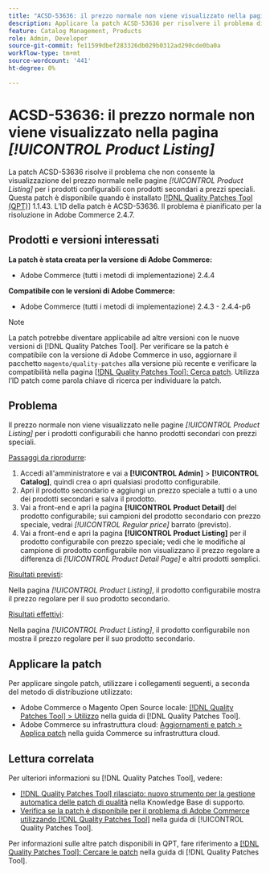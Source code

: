```yaml
---
title: "ACSD-53636: il prezzo normale non viene visualizzato nella pagina [!UICONTROL Product Listing]"
description: Applicare la patch ACSD-53636 per risolvere il problema di Adobe Commerce, in cui il prezzo normale non viene visualizzato nelle pagine *[!UICONTROL Product Listing]* per i prodotti configurabili con prodotti secondari a prezzi speciali.
feature: Catalog Management, Products
role: Admin, Developer
source-git-commit: fe11599dbef283326db029b0312ad290cde0ba0a
workflow-type: tm+mt
source-wordcount: '441'
ht-degree: 0%

---
```


# ACSD-53636: il prezzo normale non viene visualizzato nella pagina *[!UICONTROL Product Listing]*

La patch ACSD-53636 risolve il problema che non consente la visualizzazione del prezzo normale nelle pagine *[!UICONTROL Product Listing]* per i prodotti configurabili con prodotti secondari a prezzi speciali. Questa patch è disponibile quando è installato [[!DNL Quality Patches Tool (QPT)]](https://experienceleague.adobe.com/it/docs/commerce-knowledge-base/kb/announcements/commerce-announcements/magento-quality-patches-released-new-tool-to-self-serve-quality-patches) 1.1.43. L’ID della patch è ACSD-53636. Il problema è pianificato per la risoluzione in Adobe Commerce 2.4.7.

## Prodotti e versioni interessati

**La patch è stata creata per la versione di Adobe Commerce:**

* Adobe Commerce (tutti i metodi di implementazione) 2.4.4

**Compatibile con le versioni di Adobe Commerce:**

* Adobe Commerce (tutti i metodi di implementazione) 2.4.3 - 2.4.4-p6

>[!NOTE]
>
>La patch potrebbe diventare applicabile ad altre versioni con le nuove versioni di [!DNL Quality Patches Tool]. Per verificare se la patch è compatibile con la versione di Adobe Commerce in uso, aggiornare il pacchetto `magento/quality-patches` alla versione più recente e verificare la compatibilità nella pagina [[!DNL Quality Patches Tool]: Cerca patch](https://experienceleague.adobe.com/tools/commerce-quality-patches/index.html?lang=it). Utilizza l’ID patch come parola chiave di ricerca per individuare la patch.

## Problema

Il prezzo normale non viene visualizzato nelle pagine *[!UICONTROL Product Listing]* per i prodotti configurabili che hanno prodotti secondari con prezzi speciali.

<u>Passaggi da riprodurre</u>:

1. Accedi all&#39;amministratore e vai a **[!UICONTROL Admin]** > **[!UICONTROL Catalog]**, quindi crea o apri qualsiasi prodotto configurabile.
2. Apri il prodotto secondario e aggiungi un prezzo speciale a tutti o a uno dei prodotti secondari e salva il prodotto.
3. Vai a front-end e apri la pagina **[!UICONTROL Product Detail]** del prodotto configurabile; sui campioni del prodotto secondario con prezzo speciale, vedrai *[!UICONTROL Regular price]* barrato (previsto).
4. Vai a front-end e apri la pagina **[!UICONTROL Product Listing]** per il prodotto configurabile con prezzo speciale; vedi che le modifiche al campione di prodotto configurabile non visualizzano il prezzo regolare a differenza di *[!UICONTROL Product Detail Page]* e altri prodotti semplici.

<u>Risultati previsti</u>:

Nella pagina *[!UICONTROL Product Listing]*, il prodotto configurabile mostra il prezzo regolare per il suo prodotto secondario.

<u>Risultati effettivi</u>:

Nella pagina *[!UICONTROL Product Listing]*, il prodotto configurabile non mostra il prezzo regolare per il suo prodotto secondario.

## Applicare la patch

Per applicare singole patch, utilizzare i collegamenti seguenti, a seconda del metodo di distribuzione utilizzato:

* Adobe Commerce o Magento Open Source locale: [[!DNL Quality Patches Tool] > Utilizzo](/help/tools/quality-patches-tool/usage.md) nella guida di [!DNL Quality Patches Tool].
* Adobe Commerce su infrastruttura cloud: [Aggiornamenti e patch > Applica patch](https://experienceleague.adobe.com/docs/commerce-cloud-service/user-guide/develop/upgrade/apply-patches.html?lang=it) nella guida Commerce su infrastruttura cloud.

## Lettura correlata

Per ulteriori informazioni su [!DNL Quality Patches Tool], vedere:

* [[!DNL Quality Patches Tool] rilasciato: nuovo strumento per la gestione automatica delle patch di qualità](https://experienceleague.adobe.com/it/docs/commerce-knowledge-base/kb/announcements/commerce-announcements/magento-quality-patches-released-new-tool-to-self-serve-quality-patches) nella Knowledge Base di supporto.
* [Verifica se la patch è disponibile per il problema di Adobe Commerce utilizzando  [!DNL Quality Patches Tool]](/help/tools/quality-patches-tool/patches-available-in-qpt/check-patch-for-magento-issue-with-magento-quality-patches.md) nella guida di [!UICONTROL Quality Patches Tool].


Per informazioni sulle altre patch disponibili in QPT, fare riferimento a [[!DNL Quality Patches Tool]: Cercare le patch](https://experienceleague.adobe.com/tools/commerce-quality-patches/index.html?lang=it) nella guida di [!DNL Quality Patches Tool].
